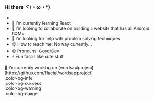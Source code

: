 ### Hi there ヾ(・ω・*)

- 
- 🌱 I’m currently learning React
- 👯 I’m looking to collaborate on building a website that has all Android ROMs
- 🤔 I’m looking for help with problem solving techniques
- 📫 How to reach me: No way currently...
- 😄 Pronouns: Good/Dev
- ⚡ Fun fact: I like cute stuff
<div class="color-bg-tertiary mb-2">🔭 I’m currently working on [wordsapiproject](https://github.com/Flacial/wordsapiproject)</div>
<div class="color-bg-info mb-2">.color-bg-info</div>
<div class="color-bg-success mb-2">.color-bg-success</div>
<div class="color-bg-warning mb-2">.color-bg-warning</div>
<div class="color-bg-danger mb-2">.color-bg-danger</div>

<!--
**Flacial/Flacial** is a ✨ _special_ ✨ repository because its `README.md` (this file) appears on your GitHub profile.


